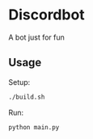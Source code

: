 # Discordbot

A bot just for fun

## Usage
Setup:
```bash
./build.sh
```
Run:
```bash
python main.py
```
